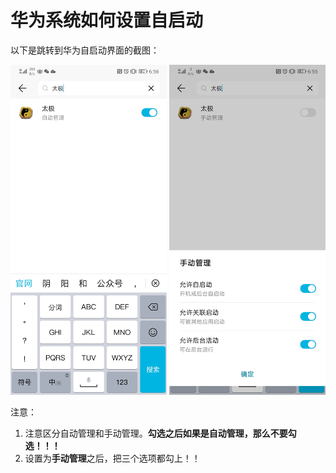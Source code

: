 # 华为系统如何设置自启动

以下是跳转到华为自启动界面的截图：

<img src="https://github.com/taichi-framework/TaiChi/blob/master/arts/emui1.jpeg" width="250" />
<img src="https://github.com/taichi-framework/TaiChi/blob/master/arts/emui2.jpeg" width="250" />


注意：

1. 注意区分自动管理和手动管理。**勾选之后如果是自动管理，那么不要勾选！！！**
2. 设置为**手动管理**之后，把三个选项都勾上！！
